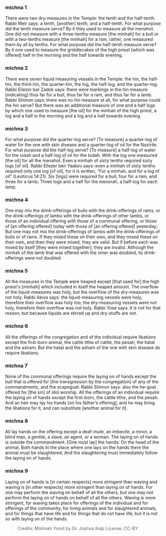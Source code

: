 
### michna 1
There were two dry-measures in the Temple: the tenth and the half-tenth. Rabbi Meir says: a tenth, [another] tenth, and a half-tenth. For what purpose did the tenth measure serve? By it they used to measure all the menahot. One did not measure with a three-tenths measure [the minhah] for a bull or with a two-tenths measure [the minhah] for a ram, rather, one measured them by all by tenths. For what purpose did the half-tenth measure serve? By it one used to measure the griddlecakes of the high priest [which was offered] half in the morning and the half towards evening.

### michna 2
There were seven liquid measuring vessels in the Temple: the hin, the half-hin, the third-hin, the quarter-hin, the log, the half-log, and the quarter-log. Rabbi Eliezer bar Zadok says: there were markings in the hin measure [indicating] thus far for a bull, thus far for a ram, and thus far for a lamb. Rabbi Shimon says: there was no hin measure at all, for what purpose could the hin serve? But there was an additional measure of one and a half logs by which one used to measure [the oil] for the minhah of the high priest, a log and a half in the morning and a log and a half towards evening.

### michna 3
For what purpose did the quarter-log serve? [To measure] a quarter-log of water for the one with skin disease and a quarter-log of oil for the Nazirite. For what purpose did the half-log serve? [To measure] a half-log of water for the sotah and a half-log of oil for the todah. With the log one measured [the oil] for all the menahot. Even a minhah of sixty tenths required sixty logs [of oil]. Rabbi Eliezer ben Yaakov says: even a minhah of sixty tenths required only one log [of oil], for it is written, “For a minhah, and for a log of oil” (Leviticus 14:21). Six [logs] were required for a bull, four for a ram, and three for a lamb; Three logs and a half for the menorah, a half-log for each lamp.

### michna 4
One may mix the drink-offerings of bulls with the drink-offerings of rams, or the drink-offerings of lambs with the drink-offerings of other lambs, or those of an individual offering with those of a communal offering, or those of [an offering offered] today with those of [an offering offered] yesterday; But one may not mix the drink-offerings of lambs with the drink-offerings of bulls or of rams. If they mixed these on their own, and they mixed these on their own, and then they were mixed, they are valid. But if before each was mixed by itself [they were mixed together], they are invalid. Although the minhah of the lamb that was offered with the omer was doubled, its drink-offerings were not doubled.

### michna 5
All the measures in the Temple were heaped except [that used for] the high priest's [minhah] which included in itself the heaped amount. The overflow of the liquid-measures was holy, but the overflow of the dry-measures was not holy. Rabbi Akiva says: the liquid-measuring vessels were holy, therefore their overflow was holy too; the dry-measuring vessels were not holy, therefore their overflow was not holy. Rabbi Yose says: it is not for that reason, but because liquids are stirred up and dry-stuffs are not.

### michna 6
All the offerings of the congregation and of the individual require libations except the first-born animal, the cattle tithe of cattle, the pesah, the hatat and the asham; But the hatat and the asham of the one with skin disease do require libations.

### michna 7
None of the communal offerings require the laying on of hands except the bull that is offered for [the transgression by the congregation] of any of the commandments, and the scapegoat. Rabbi Shimon says: also the he-goat offered for [the sin] of idol worship. All the offerings of an individual require the laying on of hands except the first-born, the cattle tithe, and the pesah. And an heir may lay his hands [on his father’s offering], and he may bring the libations for it, and can substitute [another animal for it].

### michna 8
All lay hands on the offering except a deaf-mute, an imbecile, a minor, a blind man, a gentile, a slave, an agent, or a woman. The laying on of hands is outside the commandment. [One must lay] the hands: On the head of the animal, Both hands In the place where one lays on the hands there the animal must be slaughtered; And the slaughtering must immediately follow the laying on of hands.

### michna 9
Laying on of hands is [in certain respects] more stringent than waving and waving is [in other respects] more stringent than laying on of hands. For one may perform the waving on behalf of all the others, but one may not perform the laying on of hands on behalf of all the others. Waving is more stringent, for waving takes place for offerings of the individual and for offerings of the community, for living animals and for slaughtered animals, and for things that have life and for things that do not have life; but it is not so with laying on of the hands.

> Credits: Mishnah Yomit by Dr. Joshua Kulp
> License: CC-BY